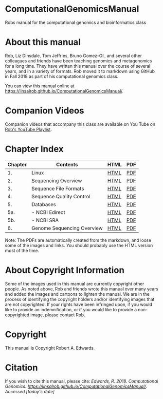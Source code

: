 # ComputationalGenomicsManual

Robs manual for the computational genomics and bioinformatics class

# About this manual

Rob, Liz Dinsdale, Tom Jeffries, Bruno Gomez-Gil, and several other colleagues and friends have been teaching genomics and metagenomics for a long time. They have written this manual over the course of several years, and in a variety of formats. Rob moved it to markdown using GitHub in Fall 2018 as part of his computational genomics class.

You can view this manual online at https://linsalrob.github.io/ComputationalGenomicsManual/.

# Companion Videos

Companion videos that accompany this class are available on You Tube on [Rob's YouTube Playlist](https://www.youtube.com/playlist?list=PLpPXw4zFa0uLMHwSZ7DMeLGjIUgo1IBbn).

# Chapter Index

Chapter | Contents  | HTML  | PDF   
--- | --- | --- | ---
1\. | Linux | [HTML](Linux/) | [PDF](Linux/Linux.pdf)
2\. | Sequencing Overview | [HTML](Sequencing/) | [PDF](Sequencing/Sequencing.pdf)
3\. | Sequence File Formats | [HTML](SequenceFileFormats/) | [PDF](SequenceFileFormats/SequenceFileFormats.pdf)
4\. | Sequence Quality Control | [HTML](SequenceQC/) | [PDF](SequenceQC/SequenceQC.pdf)
5\. | Databases | [HTML](Databases/) | [PDF](Databases/Databases.pdf)
5a. | - NCBI Edirect | [HTML](Databases/NCBI_Edirect.md) | [PDF](Databases/NCBI_Edirect.pdf)
5b. | - NCBI SRA | [HTML](Databases/SRA.md) | [PDF](Databases/SRA.pdf)
6\. | Genome Sequencing Overview | [HTML](Genome_Sequencing_Overview) | [PDF](Genome_Sequencing_Overview/Genome_Sequencing_Overview.pdf)

Note: The PDFs are automatically created from the markdown, and loose some of the images and links. You should probably use the HTML version most of the time.

# About Copyright Information

Some of the images used in this manual are currently copyright other people. As noted above, Rob and friends wrote this manual over many years and added the images and cartoons to lighten the manual. We are in the process of identifying the copyright holders and/or identifying images that are not copyrighted. If your rights have been infringed upon, if you would like to provide an indemnification, or if you would like to provide a non-copyrighted image, please contact Rob.

# Copyright

This manual is Copyright Robert A. Edwards.

# Citation

If you wish to cite this manual, please cite: *Edwards, R. 2018. Computational Genomics. https://linsalrob.github.io/ComputationalGenomicsManual/. Accessed [today's date]*
